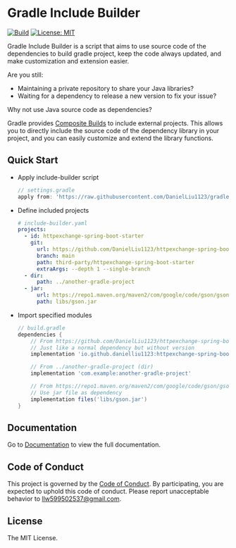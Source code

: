 # Gradle Include Builder

[![Build](https://img.shields.io/github/actions/workflow/status/DanielLiu1123/gradle-include-builder/build.yml?branch=main)](https://github.com/DanielLiu1123/gradle-include-builder/actions)
[![License: MIT](https://img.shields.io/badge/License-MIT-yellow.svg)](https://opensource.org/licenses/MIT)

Gradle Include Builder is a script that aims to use source code of the dependencies to build gradle project,
keep the code always updated, and make customization and extension easier.

Are you still:

- Maintaining a private repository to share your Java libraries?
- Waiting for a dependency to release a new version to fix your issue?

Why not use Java source code as dependencies?

Gradle provides [Composite Builds](https://docs.gradle.org/current/userguide/composite_builds.html) to include external
projects. This allows you to directly include the source code of the dependency library in your project,
and you can easily customize and extend the library functions.

## Quick Start

- Apply include-builder script

  ```groovy
  // settings.gradle
  apply from: 'https://raw.githubusercontent.com/DanielLiu1123/gradle-include-builder/main/include-build.gradle'
  ```

- Define included projects

  ```yaml
  # include-builder.yaml
  projects:
    - id: httpexchange-spring-boot-starter
      git:
        url: https://github.com/DanielLiu1123/httpexchange-spring-boot-starter
        branch: main
        path: third-party/httpexchange-spring-boot-starter
        extraArgs: --depth 1 --single-branch
    - dir:
        path: ../another-gradle-project
    - jar:
        url: https://repo1.maven.org/maven2/com/google/code/gson/gson/2.10.1/gson-2.10.1.jar
        path: libs/gson.jar
  ```

- Import specified modules

  ```groovy
  // build.gradle
  dependencies {
      // From https://github.com/DanielLiu1123/httpexchange-spring-boot-starter (git)
      // Just like a normal dependency but without version
      implementation 'io.github.danielliu1123:httpexchange-spring-boot-starter'
  
      // From ../another-gradle-project (dir)
      implementation 'com.example:another-gradle-project'
  
      // From https://repo1.maven.org/maven2/com/google/code/gson/gson/2.10.1/gson-2.10.1.jar (jar)
      // Use jar file as dependency
      implementation files('libs/gson.jar')
  }
  ```

## Documentation

Go to [Documentation](https://danielliu1123.github.io/gradle-include-builder/docs/intro) to view the full documentation.

## Code of Conduct

This project is governed by the [Code of Conduct](./CODE_OF_CONDUCT.md).
By participating, you are expected to uphold this code of conduct.
Please report unacceptable behavior to llw599502537@gmail.com.

## License

The MIT License.
